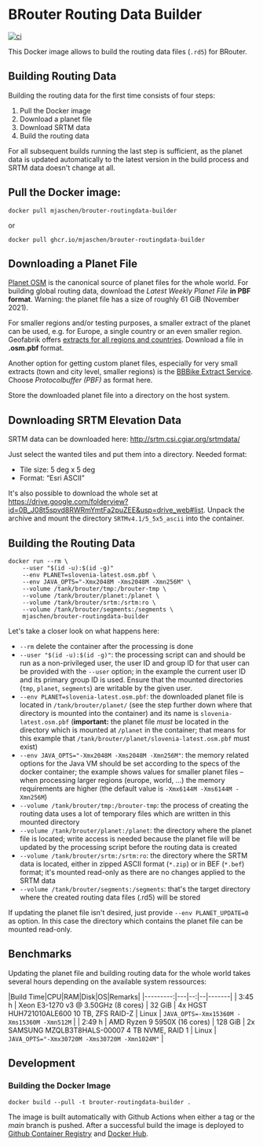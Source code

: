 # BRouter Routing Data Builder

[![ci](https://github.com/mjaschen/brouter-routingdata-builder/actions/workflows/ci.yml/badge.svg?branch=main)](https://github.com/mjaschen/brouter-routingdata-builder/actions/workflows/ci.yml)

This Docker image allows to build the routing data files (`.rd5`) for BRouter.

## Building Routing Data

Building the routing data for the first time consists of four steps:

1. Pull the Docker image
2. Download a planet file
3. Download SRTM data
4. Build the routing data

For all subsequent builds running the last step is sufficient, as the planet data is updated automatically to the latest version in the build process and SRTM data doesn't change at all.

## Pull the Docker image:

```shell
docker pull mjaschen/brouter-routingdata-builder
```

or

```shell
docker pull ghcr.io/mjaschen/brouter-routingdata-builder
```

## Downloading a Planet File

[Planet OSM](https://planet.openstreetmap.org/) is the canonical source of planet files for the whole world. For building global routing data, download the *Latest Weekly Planet File* **in PBF format**. Warning: the planet file has a size of roughly 61 GiB (November 2021).

For smaller regions and/or testing purposes, a smaller extract of the planet can be used, e.g. for Europe, a single country or an even smaller region. Geofabrik offers [extracts for all regions and countries](https://download.geofabrik.de/index.html). Download a file in **.osm.pbf** format.

Another option for getting custom planet files, especially for very small extracts (town and city level, smaller regions) is the [BBBike Extract Service](https://extract.bbbike.org/). Choose *Protocolbuffer (PBF)* as format here.

Store the downloaded planet file into a directory on the host system.

## Downloading SRTM Elevation Data

SRTM data can be downloaded here: <http://srtm.csi.cgiar.org/srtmdata/>

Just select the wanted tiles and put them into a directory. Needed format:

- Tile size: 5 deg x 5 deg
- Format: “Esri ASCII”

It's also possible to download the whole set at <https://drive.google.com/folderview?id=0B_J08t5spvd8RWRmYmtFa2puZEE&usp=drive_web#list>. Unpack the archive and mount the directory `SRTMv4.1/5_5x5_ascii` into the container.

## Building the Routing Data

``` shell
docker run --rm \
    --user "$(id -u):$(id -g)"
    --env PLANET=slovenia-latest.osm.pbf \
    --env JAVA_OPTS="-Xmx2048M -Xms2048M -Xmn256M" \
    --volume /tank/brouter/tmp:/brouter-tmp \
    --volume /tank/brouter/planet:/planet \
    --volume /tank/brouter/srtm:/srtm:ro \
    --volume /tank/brouter/segments:/segments \
    mjaschen/brouter-routingdata-builder
```

Let's take a closer look on what happens here:

- `--rm` delete the container after the processing is done
- `--user "$(id -u):$(id -g)"`: the processing script can and should be run as a non-privileged user, the user ID and group ID for that user can be provided with the `--user` option; in the example the current user ID and its primary group ID is used. Ensure that the mounted directories (`tmp`, `planet`, `segments`) are writable by the given user.
- `--env PLANET=slovenia-latest.osm.pbf`: the downloaded planet file is located in `/tank/brouter/planet/` (see the step further down where that directory is mounted into the container) and its name is `slovenia-latest.osm.pbf` (**important:** the planet file *must* be located in the directory which is mounted at `/planet` in the container; that means for this example that `/tank/brouter/planet/slovenia-latest.osm.pbf` must exist)
- `--env JAVA_OPTS="-Xmx2048M -Xms2048M -Xmn256M"`: the memory related options for the Java VM should be set according to the specs of the docker container; the example shows values for smaller planet files – when processing larger regions (europe, world, …) the memory requirements are higher (the default value is `-Xmx6144M -Xms6144M -Xmn256M`)
- `--volume /tank/brouter/tmp:/brouter-tmp`: the process of creating the routing data uses a lot of temporary files which are written in this mounted directory
- `--volume /tank/brouter/planet:/planet`: the directory where the planet file is located; write access is needed because the planet file will be updated by the processing script before the routing data is created
- `--volume /tank/brouter/srtm:/srtm:ro`: the directory where the SRTM data is located, either in zipped ASCII format (`*.zip`) or in BEF (`*.bef`) format; it's mounted read-only as there are no changes applied to the SRTM data
- `--volume /tank/brouter/segments:/segments`: that's the target directory where the created routing data files (.rd5) will be stored

If updating the planet file isn't desired, just provide `--env PLANET_UPDATE=0` as option. In this case the directory which contains the planet file can be mounted read-only.


## Benchmarks

Updating the planet file and building routing data for the whole world takes several hours depending on the available system ressources:

|Build Time|CPU|RAM|Disk|OS|Remarks|
|---------:|---|--:|--|-------|
| 3:45 h   | Xeon E3-1270 v3 @ 3.50GHz (8 cores) | 32 GiB | 4x HGST HUH721010ALE600 10 TB, ZFS RAID-Z | Linux | `JAVA_OPTS=-Xmx15360M -Xms15360M -Xmn512M` |
| 2:49 h   | AMD Ryzen 9 5950X (16 cores) | 128 GiB | 2x SAMSUNG MZQLB3T8HALS-00007 4 TB NVME, RAID 1 | Linux | `JAVA_OPTS="-Xmx30720M -Xms30720M -Xmn1024M"` |

## Development

### Building the Docker Image

```shell
docker build --pull -t brouter-routingdata-builder .
```

The image is built automatically with Github Actions when either a tag or the *main* branch is pushed. After a successful build the image is deployed to [Github Container Registry](https://github.com/users/mjaschen/packages/container/package/brouter-routingdata-builder) and [Docker Hub](https://hub.docker.com/r/mjaschen/brouter-routingdata-builder).

